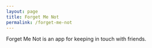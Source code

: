 ```yaml
---
layout: page
title: Forget Me Not
permalink: /forget-me-not
---
```


Forget Me Not is an app for keeping in touch with friends.
